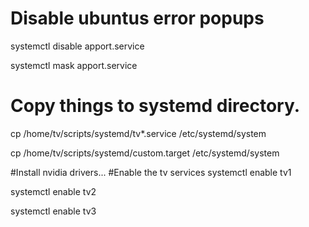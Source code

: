 # Disable ubuntus error popups
systemctl disable apport.service

systemctl mask apport.service

# Copy things to systemd directory.
cp /home/tv/scripts/systemd/tv*.service /etc/systemd/system

cp /home/tv/scripts/systemd/custom.target /etc/systemd/system

#Install nvidia drivers...
#Enable the tv services
systemctl enable tv1

systemctl enable tv2

systemctl enable tv3

